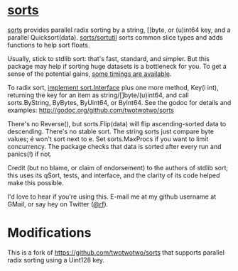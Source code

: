 # [sorts](http://godoc.org/github.com/twotwotwo/sorts)

[sorts](http://godoc.org/github.com/twotwotwo/sorts) provides
parallel radix sorting by a string, []byte, or (u)int64 key, and a parallel
Quicksort(data). 
[sorts/sortutil](http://godoc.org/github.com/twotwotwo/sorts/sortutil)
sorts common slice types and adds functions to help sort floats.

Usually, stick to stdlib sort: that's fast, standard, and simpler.  But this
package may help if sorting huge datasets is a bottleneck for you.  To get a
sense of the potential gains, [some timings are available](https://docs.google.com/spreadsheets/d/1GkXMLXQ7oW5Bp0qwyYw0IiQElIq8B-IvNEYE_RPCTvA/edit#gid=0).

To radix sort, 
[implement sort.Interface](http://golang.org/pkg/sort/#Interface) 
plus one more method, Key(i int), returning the key for an item as
string/[]byte/(u)int64, and call sorts.ByString, ByBytes, ByUint64, or
ByInt64.  See the godoc for details and examples:
http://godoc.org/github.com/twotwotwo/sorts

There's no Reverse(), but sorts.Flip(data) will flip ascending-sorted
data to descending.  There's no stable sort.  The string sorts just compare
byte values; é won't sort next to e.  Set sorts.MaxProcs if you want to 
limit concurrency. The package checks that data is sorted after every run 
and panics(!) if not.

Credit (but no blame, or claim of endorsement) to the authors of stdlib sort; 
this uses its qSort, tests, and interface, and the clarity of its code 
helped make this possible.

I'd love to hear if you're using this. E-mail me at my github username at
GMail, or say hey on Twitter ([@rf](http://twitter.com/rf/)).

# Modifications
This is a fork of https://github.com/twotwotwo/sorts that supports parallel radix sorting using a Uint128 key.